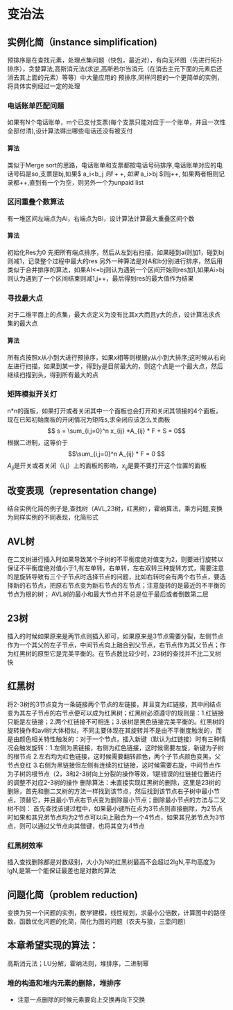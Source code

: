 # 变治法
## 实例化简（instance simplification)
预排序是在查找元素，处理点集问题（快包，最近对），有向无环图（先进行拓扑排序），贪婪算法,高斯消元法(求逆,高斯若尔当消元（在消去主元下面的元素后还消去其上面的元素）等等）中大量应用的
预排序,同样问题的一个更简单的实例，将具体实例经过一定的处理
### 电话账单匹配问题
如果有N个电话账单，m个已支付支票(每个支票只能对应于一个账单，并且一次性全部付清),设计算法得出哪些电话还没有被支付
#### 算法
类似于Merge sort的思路，电话账单和支票都按电话号码排序,电话账单对应的电话号码是so,支票是bj,如果$ a_i<b_j $则I++,如果$ a_i>bj $则j++, 如果两者相则记录都++,直到有一个为空，则另外一个为unpaid list
### 区间重叠个数算法
有一堆区间左端点为Ai，右端点为Bi，设计算法计算最大重叠区间个数
#### 算法
初始化Res为0
先把所有端点排序，然后从左到右扫描，如果碰到ai则加1，碰到bj则减1，记录整个过程中最大的res
另外一种算法是对A和b分别进行排序，然后用类似于合并排序的算法，如果AI<=bj则认为遇到一个区间开始则res加1,如果Ai>bj则认为遇到了一个区间结束则减1,j++，最后得到res的最大值作为结果
### 寻找最大点
对于二维平面上的点集，最大点定义为没有比其x大而且y大的点，设计算法求点集的最大点
#### 算法
所有点按照x从小到大进行预排序，如果x相等则根据y从小到大排序;这时候从右向左进行扫描，如果到某一步，得到y是目前最大的，则这个点是一个最大点，然后继续扫描到头，得到所有最大的点
### 矩阵模拟开关灯
n*n的面板，如果打开或者关闭其中一个面板也会打开和关闭其领接的4个面板，现在已知初始面板的开闭情况为矩阵s,求全闭应该怎么关面板
$$ s = \sum_{i,j=0}^n x_{ij} *A_{ij} * F + S = 0$$
根据二进制，这等价于$$\sum_{i,j=0}^n A_{ij} * F = 0 $$
$A_{ij}$是开关或者关闭（i,j）上的面板的影响，$x_{ij}$是要不要打开这个位置的面板
## 改变表现（representation change)
结合实例化简的例子是,查找树（AVL,23树，红黑树），霍纳算法，乘方问题,变换为同样实例的不同表现，化简形式
## AVL树
在二叉树进行插入时如果导致某个子树的不平衡度绝对值变为2，则要进行旋转以保证不平衡度绝对值小于1,有左单转，右单转，左右双转三种旋转方式，需要注意的是旋转导致有三个子节点时选择节点的问题，比如右转时会有两个右节点，要选择新的右节点，把原右节点变为新右节点的左节点；注意旋转的是最近的不平衡的节点为根的树；
AVL树的最小和最大节点并不总是位于最后或者倒数第二层
## 23树
插入的时候如果原来是两节点则插入即可，如果原来是3节点需要分裂，左侧节点作为一个其父的左子节点，中间节点向上融合到父节点，右节点作为其父节点；作为红黑树的原型它是完美平衡的。在节点数比较少时，23树的查找并不比二叉树快
## 红黑树
将2-3树的3节点变为一条链接两个节点的左链接，并且变为红链接，其中间结点变为其左子节点的右节点便可以成为红黑树；红黑树必须遵守的规则是：1.红链接只能是左链接；2.两个红链接不可相连；3.该树是黑色链接完美平衡的。红黑树的旋转操作和avl树大体相似，不同主要体现在其旋转并不是由不平衡度触发的，而是由颜色相关特性触发的：对于一个节点，插入新键（默认为红链接）时有三种情况会触发旋转：1.左侧为黑链接，右侧为红色链接，这时候需要左旋，新键为子树的根节点 2.左右均为红色链接，这时候需要翻转颜色，两个子节点颜色变黑，父节点变红 3.右侧为黑链接但左侧有连续的红链接，这时候需要右旋，中间节点作为子树的根节点（2，3和2-3树向上分裂的操作等效，1是错误的红链接位置进行的调整不对应2-3树的操作
删除算法：未直接实现红黑树的删除，这里是23树的删除，首先和删二叉树的方法一样找到该节点，然后找到该节点右子树中最小节点，顶替它，并且最小节点右节点变为删除最小节点；删除最小节点的方法与二叉树不同：
首先查找该键过程中，如果最小键所在点为3节点则直接删除，为2节点时如果和其兄弟节点均为2节点可以向上融合为一个4节点，如果其兄弟节点为3节点，则可以通过父节点向其借键，也将其变为4节点
### 红黑树效率
插入查找删除都是对数级别，大小为N的红黑树最高不会超过2lgN,平均高度为lgN,是第一个能保证最差也是对数的算法
## 问题化简（problem reduction)
变换为另一个问题的实例，数学建模，线性规划，求最小公倍数，计算图中的路径数，函数优化问题的化简，简化为图的问题（农夫与狼，三壶问题）
## 本章希望实现的算法：
高斯消元法；LU分解，霍纳法则，堆排序，二进制幂
### 堆的构造和堆内元素的删除，堆排序
* 注意一点删除的时候元素要向上交换再向下交换
